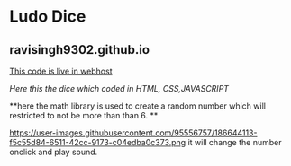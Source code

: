 # Ludo Dice
## ravisingh9302.github.io

[This code is live in webhost ](https://freedice.000webhostapp.com)

*Here this the dice which coded in HTML, CSS,JAVASCRIPT*

**here the math library is used to create a random number which will restricted to not be more than than 6. **

https://user-images.githubusercontent.com/95556757/186644113-f5c55d84-6511-42cc-9173-c04edba0c373.png
it will change the number onclick and play sound.

